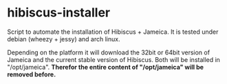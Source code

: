 hibiscus-installer
==================

Script to automate the installation of Hibiscus + Jameica. It is tested under debian (wheezy + jessy) and arch linux.

Depending on the platform it will download the 32bit or 64bit version of Jameica and the current stable version of Hibiscus. Both will be installed in "/opt/jameica". __Therefor the entire content of "/opt/jameica" will be removed before.__
